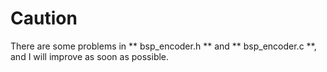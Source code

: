 # Caution
There are some problems in ** bsp_encoder.h ** and  ** bsp_encoder.c **, and I will improve as soon as possible.
